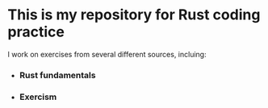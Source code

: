 # This is my repository for Rust coding practice
I work on exercises from several different sources, incluing:

- ### Rust fundamentals
- ### Exercism